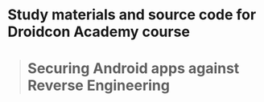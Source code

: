 # Study materials and source code for **Droidcon Academy** course 
> # Securing Android apps against Reverse Engineering  
